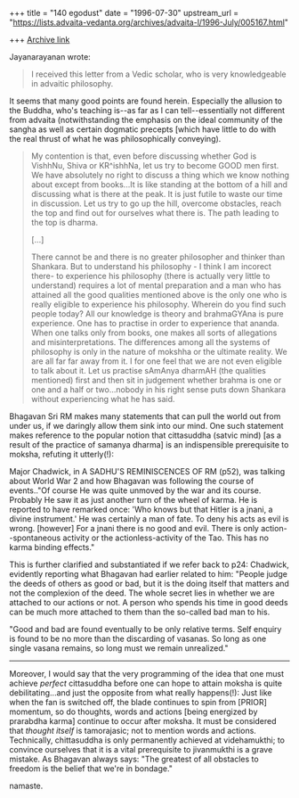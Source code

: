 +++
title = "140 egodust"
date = "1996-07-30"
upstream_url = "https://lists.advaita-vedanta.org/archives/advaita-l/1996-July/005167.html"

+++
[Archive link](https://lists.advaita-vedanta.org/archives/advaita-l/1996-July/005167.html)

Jayanarayanan wrote:
> I received this letter from a Vedic scholar, who is very knowledgeable
> in advaitic philosophy.
>

It seems that many good points are found herein.  Especially the allusion
to the Buddha, who's teaching is--as far as I can tell--essentially not
different from advaita (notwithstanding the emphasis on the ideal
community of the sangha as well as certain dogmatic precepts [which
have little to do with the real thrust of what he was philosophically
conveying).

>
> My contention is that, even before discussing whether God is VishhNu, Shiva or
> KR^ishhNa, let us try to become GOOD men first. We have absolutely no right to
> discuss a thing which we know nothing about except from books...It is
> like standing at the bottom of a hill and discussing what is there
> at the peak. It is just futile to waste our time in discussion. Let us try to
> go up the hill, overcome obstacles, reach the top and find out for ourselves
> what there is. The path leading to the top is dharma.
>
> [...]
>
> There cannot be and there is no greater philosopher and thinker
> than Shankara. But to understand his philosophy - I think I am incorect there-
> to experience his philosophy (there is actually very little to understand)
> requires a lot of mental preparation and a man who has attained all the
> good qualities mentioned above is the only one who is really eligible to
> experience his philosophy. Wherein do you find such people today? All our
> knowledge is theory and brahmaGYAna is pure experience. One has to practise in
> order to experience that ananda. When one talks only from books, one makes all
> sorts of allegations and misinterpretations. The differences among all the
> systems of philosophy is only in the nature of mokshha or the ultimate
> reality. We are all far far away from it. I for one feel that we are not even
> eligible to talk about it. Let us practise sAmAnya dharmAH (the qualities
> mentioned) first and then sit in judgement whether brahma is one or one and a
> half or two...nobody in his right sense puts down Shankara without
> experiencing what he has said.
>

Bhagavan Sri RM makes many statements that can pull the world out from
under us, if we daringly allow them sink into our mind.  One such
statement makes reference to the popular notion that cittasuddha (satvic
mind) [as a result of the practice of samanya dharma] is an indispensible
prerequisite to moksha, refuting it utterly(!):

Major Chadwick, in A SADHU'S REMINISCENCES OF RM (p52), was talking about
World War 2 and how Bhagavan was following the course of events.."Of course
He was quite unmoved by the war and its course.  Probably He saw it as just
another turn of the wheel of karma.  He is reported to have remarked once:
'Who knows but that Hitler is a jnani, a divine instrument.' He was certainly
a man of fate.  To deny his acts as evil is wrong. [however] For a jnani
there is no good and evil.  There is only action--spontaneous activity or
the actionless-activity of the Tao.  This has no karma binding effects."

This is further clarified and substantiated if we refer back to p24:
Chadwick, evidently reporting what Bhagavan had earlier related to him:
"People judge the deeds of others as good or bad, but it is the doing itself
that matters and not the complexion of the deed.  The whole secret lies in
whether we are attached to our actions or not.  A person who spends his time
in good deeds can be much more attached to them than the so-called bad man
to his.

"Good and bad are found eventually to be only relative terms. Self enquiry
is found to be no more than the discarding of vasanas. So long as one single
vasana remains, so long must we remain unrealized."

*****

Moreover, I would say that the very programming of the idea that one must
achieve *perfect* cittasuddha before one can hope to attain moksha is quite
debilitating...and just the opposite from what really happens(!): Just like
when the fan is switched off, the blade continues to spin from [PRIOR]
momentum, so do thoughts, words and actions [being energized by prarabdha
karma] continue to occur after moksha.  It must be considered that *thought
itself* is tamorajasic; not to mention words and actions.  Technically,
chittasuddha is only permanently achieved at videhamukthi; to convince
ourselves that it is a vital prerequisite to jivanmukthi is a grave mistake.
As Bhagavan always says: "The greatest of all obstacles to freedom is the
belief that we're in bondage."

namaste.

